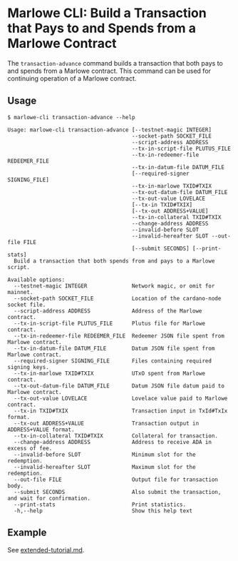 # Marlowe CLI: Build a Transaction that Pays to and Spends from a Marlowe Contract

The `transaction-advance` command builds a transaction that both pays to and spends from a Marlowe contract. This command can be used for continuing operation of a Marlowe contract.


## Usage

    $ marlowe-cli transaction-advance --help
    
    Usage: marlowe-cli transaction-advance [--testnet-magic INTEGER]
                                           --socket-path SOCKET_FILE
                                           --script-address ADDRESS
                                           --tx-in-script-file PLUTUS_FILE
                                           --tx-in-redeemer-file REDEEMER_FILE
                                           --tx-in-datum-file DATUM_FILE
                                           [--required-signer SIGNING_FILE]
                                           --tx-in-marlowe TXID#TXIX
                                           --tx-out-datum-file DATUM_FILE
                                           --tx-out-value LOVELACE
                                           [--tx-in TXID#TXIX]
                                           [--tx-out ADDRESS+VALUE]
                                           --tx-in-collateral TXID#TXIX
                                           --change-address ADDRESS
                                           --invalid-before SLOT
                                           --invalid-hereafter SLOT --out-file FILE
                                           [--submit SECONDS] [--print-stats]
      Build a transaction that both spends from and pays to a Marlowe script.
    
    Available options:
      --testnet-magic INTEGER              Network magic, or omit for mainnet.
      --socket-path SOCKET_FILE            Location of the cardano-node socket file.
      --script-address ADDRESS             Address of the Marlowe contract.
      --tx-in-script-file PLUTUS_FILE      Plutus file for Marlowe contract.
      --tx-in-redeemer-file REDEEMER_FILE  Redeemer JSON file spent from Marlowe contract.
      --tx-in-datum-file DATUM_FILE        Datum JSON file spent from Marlowe contract.
      --required-signer SIGNING_FILE       Files containing required signing keys.
      --tx-in-marlowe TXID#TXIX            UTxO spent from Marlowe contract.
      --tx-out-datum-file DATUM_FILE       Datum JSON file datum paid to Marlowe contract.
      --tx-out-value LOVELACE              Lovelace value paid to Marlowe contract.
      --tx-in TXID#TXIX                    Transaction input in TxId#TxIx format.
      --tx-out ADDRESS+VALUE               Transaction output in ADDRESS+VALUE format.
      --tx-in-collateral TXID#TXIX         Collateral for transaction.
      --change-address ADDRESS             Address to receive ADA in excess of fee.
      --invalid-before SLOT                Minimum slot for the redemption.
      --invalid-hereafter SLOT             Maximum slot for the redemption.
      --out-file FILE                      Output file for transaction body.
      --submit SECONDS                     Also submit the transaction, and wait for confirmation.
      --print-stats                        Print statistics.
      -h,--help                            Show this help text


## Example

See [extended-tutorial.md](extended-tutorial.md).

